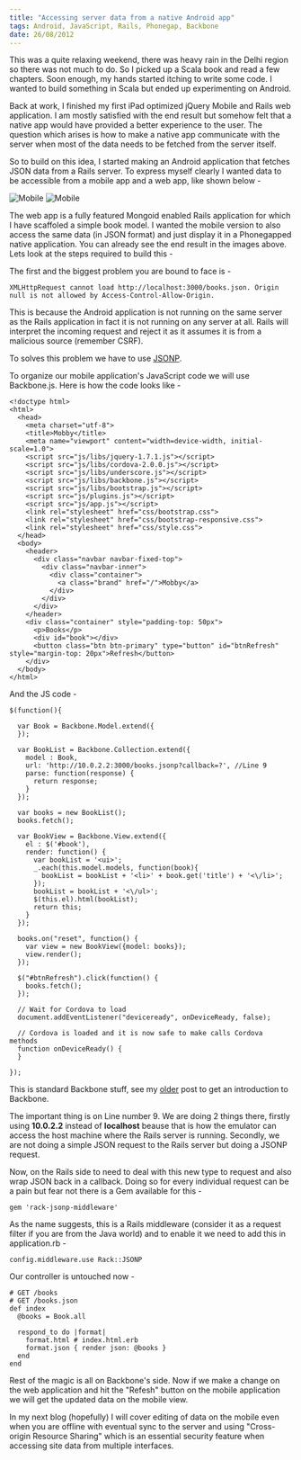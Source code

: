 ```yaml
--- 
title: "Accessing server data from a native Android app"
tags: Android, JavaScript, Rails, Phonegap, Backbone
date: 26/08/2012
---
```


This was a quite relaxing weekend, there was heavy rain in the Delhi region so there was not much to do. So I picked up a Scala book and read a few chapters. Soon enough, my hands started itching to write some code. I wanted to build something in Scala but ended up experimenting on Android.

Back at work, I finished my first iPad optimized jQuery Mobile and Rails web application. I am mostly satisfied with the end result but somehow felt that a native app would have provided a better experience to the user. The question which arises is how to make a native app communicate with the server when most of the data needs to be fetched from the server itself.

So to build on this idea, I started making an Android application that fetches JSON data from a Rails server. To express myself clearly I wanted data to be accessible from a mobile app and a web app, like shown below -

![Mobile](/images/mobby_mobile.png "Mobile Version")
![Mobile](/images/mobby_web.png "Web Version")


The web app is a fully featured Mongoid enabled Rails application for which I have scaffoled a simple book model. I wanted the mobile version to also access the same data (in JSON format) and just display it in a Phonegapped native application. You can already see the end result in the images above. Lets look at the steps required to build this -

The first and the biggest problem you are bound to face is -

    XMLHttpRequest cannot load http://localhost:3000/books.json. Origin null is not allowed by Access-Control-Allow-Origin.

This is because the Android application is not running on the same server as the Rails application in fact it is not running on any server at all. Rails will interpret the incoming request and reject it as it assumes it is from a malicious source (remember CSRF).

To solves this problem we have to use [JSONP](http://en.wikipedia.org/wiki/JSONP). 

To organize our mobile application's JavaScript code we will use Backbone.js. Here is how the code looks like -

    <!doctype html>
    <html>
      <head>
        <meta charset="utf-8">
        <title>Mobby</title>
        <meta name="viewport" content="width=device-width, initial-scale=1.0">
        <script src="js/libs/jquery-1.7.1.js"></script>
        <script src="js/libs/cordova-2.0.0.js"></script>
        <script src="js/libs/underscore.js"></script>
        <script src="js/libs/backbone.js"></script>
        <script src="js/libs/bootstrap.js"></script>
        <script src="js/plugins.js"></script>
        <script src="js/app.js"></script>
        <link rel="stylesheet" href="css/bootstrap.css">
        <link rel="stylesheet" href="css/bootstrap-responsive.css">
        <link rel="stylesheet" href="css/style.css">
      </head>
      <body>
        <header>
          <div class="navbar navbar-fixed-top">
            <div class="navbar-inner">
              <div class="container">
                <a class="brand" href="/">Mobby</a>
              </div>
            </div>
          </div>
        </header>
        <div class="container" style="padding-top: 50px">
          <p>Books</p>
          <div id="book"></div>
          <button class="btn btn-primary" type="button" id="btnRefresh" style="margin-top: 20px">Refresh</button>
        </div>
      </body>
    </html>  

And the JS code -

    $(function(){

      var Book = Backbone.Model.extend({
      });

      var BookList = Backbone.Collection.extend({
        model : Book, 
        url: 'http://10.0.2.2:3000/books.jsonp?callback=?', //Line 9
        parse: function(response) {
          return response;
        }
      });

      var books = new BookList();
      books.fetch();

      var BookView = Backbone.View.extend({
        el : $('#book'),
        render: function() {
          var bookList = '<ui>';
          _.each(this.model.models, function(book){
            bookList = bookList + '<li>' + book.get('title') + '<\/li>';
          });
          bookList = bookList + '<\/ul>';
          $(this.el).html(bookList);
          return this;
        }
      });

      books.on("reset", function() {
        var view = new BookView({model: books});
        view.render();
      });

      $("#btnRefresh").click(function() {
        books.fetch();
      });

      // Wait for Cordova to load
      document.addEventListener("deviceready", onDeviceReady, false);

      // Cordova is loaded and it is now safe to make calls Cordova methods
      function onDeviceReady() {
      }

    });

This is standard Backbone stuff, see my [older](/2012/05/25/intro_to_backbone_jQuery.html) post to get an introduction to Backbone. 

The important thing is on Line number 9. We are doing 2 things there, firstly using __10.0.2.2__ instead of __localhost__ beause that is how the emulator can access the host machine where the Rails server is running. Secondly, we are not doing a simple JSON request to the Rails server but doing a JSONP request.

Now, on the Rails side to need to deal with this new type to request and also wrap JSON back in a callback. Doing so for every individual request can be a pain but fear not there is a Gem available for this -

    gem 'rack-jsonp-middleware'

As the name suggests, this is a Rails middleware (consider it as a request filter if you are from the Java world) and to enable it we need to add this in application.rb -

    config.middleware.use Rack::JSONP

Our controller is untouched now -

    # GET /books
    # GET /books.json
    def index
      @books = Book.all

      respond_to do |format|
        format.html # index.html.erb
        format.json { render json: @books }
      end
    end

Rest of the magic is all on Backbone's side. Now if we make a change on the web application and hit the "Refesh" button on the mobile application we will get the updated data on the mobile view.

In my next blog (hopefully) I will cover editing of data on the mobile even when you are offline with eventual sync to the server and using "Cross-origin Resource Sharing" which is an essential security feature when accessing site data from multiple interfaces.
